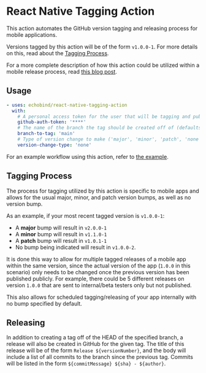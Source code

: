 # React Native Tagging Action

This action automates the GitHub version tagging and releasing process for mobile applications.

Versions tagged by this action will be of the form `v1.0.0-1`. For more details on this, read about the [Tagging Process](#tagging-process).

For a more complete description of how this action could be utilized within a mobile release process, read [this blog post](https://blog.echobind.com/automated-react-native-release-tagging-using-github-actions-d30d9ee52c05).

## Usage

```yaml
- uses: echobind/react-native-tagging-action
  with:
    # A personal access token for the user that will be tagging and publishing the releases
    github-auth-token: '****'
    # The name of the branch the tag should be created off of (defaults to 'main')
    branch-to-tag: 'main'
    # Type of version change to make ('major', 'minor', 'patch', 'none' - defaults to 'none')
    version-change-type: 'none'
```

For an example workflow using this action, refer to [the example](https://github.com/DominicSherman/react-native-tagging-action/blob/master/.github/workflows/example.yml).

## Tagging Process

The process for tagging utilized by this action is specific to mobile apps and allows for the usual major, minor, and patch version bumps, as well as no version bump.

As an example, if your most recent tagged version is `v1.0.0-1`:
* A **major** bump will result in `v2.0.0-1`
* A **minor** bump will result in `v1.1.0-1`
* A **patch** bump will result in `v1.0.1-1`
* No bump being indicated will result in `v1.0.0-2`.

It is done this way to allow for multiple tagged releases of a mobile app within the same version, since the actual version of the app (`1.0.0` in this scenario) only needs to be changed once the previous version has been published publicly. For example, there could be 5 different releases on version `1.0.0` that are sent to internal/beta testers only but not published.

This also allows for scheduled tagging/releasing of your app internally with no bump specified by default.

## Releasing

In addition to creating a tag off of the HEAD of the specified branch, a release will also be created in GitHub for the given tag. The title of this release will be of the form `Release ${versionNumber}`, and the body will include a list of all commits to the branch since the previous tag. Commits will be listed in the form `${commitMessage} ${sha} - ${author}`. 